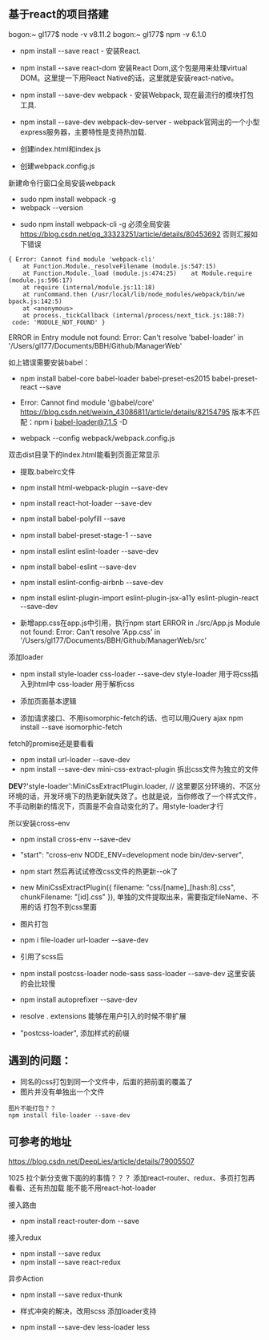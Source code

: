 ## 基于react的项目搭建

bogon:~ gl177$ node -v
v8.11.2
bogon:~ gl177$ npm -v
6.1.0


+ npm install --save react - 安装React.
+ npm install --save react-dom 安装React Dom,这个包是用来处理virtual DOM。这里提一下用React Native的话，这里就是安装react-native。
+ npm install --save-dev webpack - 安装Webpack, 现在最流行的模块打包工具.
+ npm install --save-dev webpack-dev-server - webpack官网出的一个小型express服务器，主要特性是支持热加载.


+ 创建index.html和index.js
+ 创建webpack.config.js

新建命令行窗口全局安装webpack
+ sudo npm install webpack -g
+ webpack --version
<!-- yes (安装webpack-cli) -->
+ sudo npm install webpack-cli -g 必须全局安装 
https://blog.csdn.net/qq_33323251/article/details/80453692
否则汇报如下错误
```
{ Error: Cannot find module 'webpack-cli'
    at Function.Module._resolveFilename (module.js:547:15)
    at Function.Module._load (module.js:474:25)    at Module.require (module.js:596:17)
    at require (internal/module.js:11:18)
    at runCommand.then (/usr/local/lib/node_modules/webpack/bin/we
bpack.js:142:5)
    at <anonymous>
    at process._tickCallback (internal/process/next_tick.js:188:7)
 code: 'MODULE_NOT_FOUND' }
 ```

ERROR in Entry module not found: Error: Can't resolve 'babel-loader' in '/Users/gl177/Documents/BBH/Github/ManagerWeb'

 如上错误需要安装babel：
 + npm install babel-core babel-loader babel-preset-es2015 babel-preset-react --save

+ Error: Cannot find module '@babel/core'
https://blog.csdn.net/weixin_43086811/article/details/82154795
    版本不匹配：npm i babel-loader@7.1.5 -D

+ webpack --config webpack/webpack.config.js

双击dist目录下的index.html能看到页面正常显示

+ 提取.babelrc文件
+ npm install html-webpack-plugin --save-dev

+ npm install react-hot-loader --save-dev
+ npm install babel-polyfill --save

+ npm install babel-preset-stage-1 --save　

+ npm install eslint eslint-loader --save-dev
+ npm install babel-eslint --save-dev
+ npm install eslint-config-airbnb --save-dev
+ npm install eslint-plugin-import eslint-plugin-jsx-a11y eslint-plugin-react --save-dev


+ 新增app.css在app.js中引用，执行npm start 
ERROR in ./src/App.js
Module not found: Error: Can't resolve 'App.css' in '/Users/gl177/Documents/BBH/Github/ManagerWeb/src'

添加loader
+ npm install style-loader css-loader --save-dev
style-loader 用于将css插入到html中
css-loader 用于解析css

+ 添加页面基本逻辑

+ 添加请求接口、不用isomorphic-fetch的话、也可以用jQuery ajax
npm install --save isomorphic-fetch

fetch的promise还是要看看

+ npm install url-loader --save-dev
+ npm install --save-dev mini-css-extract-plugin 拆出css文件为独立的文件

__DEV__?'style-loader':MiniCssExtractPlugin.loader,
// 这里要区分环境的、不区分环境的话，开发环境下的热更新就失效了。也就是说，当你修改了一个样式文件，不手动刷新的情况下，页面是不会自动变化的了。用style-loader才行

所以安装cross-env
+ npm install cross-env --save-dev
+ "start": "cross-env NODE_ENV=development node bin/dev-server",
+ npm start  然后再试试修改css文件的热更新--ok了

+ new MiniCssExtractPlugin({
            filename: "css/[name]_[hash:8].css",
            chunkFilename: "[id].css"
        }), 单独的文件提取出来，需要指定fileName、不用的话 打包不到css里面

+ 图片打包
+ npm i file-loader url-loader --save-dev


+ 引用了scss后
+ npm install postcss-loader node-sass sass-loader --save-dev 这里安装的会比较慢
+ npm install autoprefixer --save-dev

+ resolve . extensions 能够在用户引入的时候不带扩展
<!-- extensions: ['.js', '.scss'], -->


 + "postcss-loader", 添加样式的前缀


## 遇到的问题：
+ 同名的css打包到同一个文件中，后面的把前面的覆盖了
+ 图片并没有单独出一个文件

```
图片不能打包？？
npm install file-loader --save-dev
```

## 可参考的地址
https://blog.csdn.net/DeepLies/article/details/79005507



1025 
拉个新分支做下面的的事情？？？
添加react-router、redux、多页打包再看看、还有热加载 能不能不用react-hot-loader



接入路由

+ npm install react-router-dom --save

接入redux

+ npm install --save redux
+ npm install --save react-redux


异步Action
+ npm install --save redux-thunk


+ 样式冲突的解决，改用scss 添加loader支持
+ npm install --save-dev less-loader less

<!-- PC端适配没整明白。。。 -->